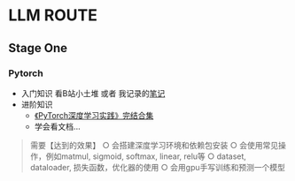 # LLM ROUTE

## Stage One

### Pytorch

- 入门知识
  看B站小土堆 或者 我记录的[笔记](https://chzarles.github.io/DeepLearning/Pytorch_tudui_intro)
- 进阶知识
  - [《PyTorch深度学习实践》完结合集](https://www.bilibili.com/video/BV1Y7411d7Ys/?spm_id_from=333.337.search-card.all.click&vd_source=27d3b33a76014ebb5a906ad40fa382de)
  - 学会看文档...

> 需要【达到的效果】
> ○ 会搭建深度学习环境和依赖包安装
> ○ 会使用常见操作，例如matmul, sigmoid, softmax, linear, relu等
> ○ dataset, dataloader, 损失函数，优化器的使用
> ○ 会用gpu手写训练和预测一个模型

###
